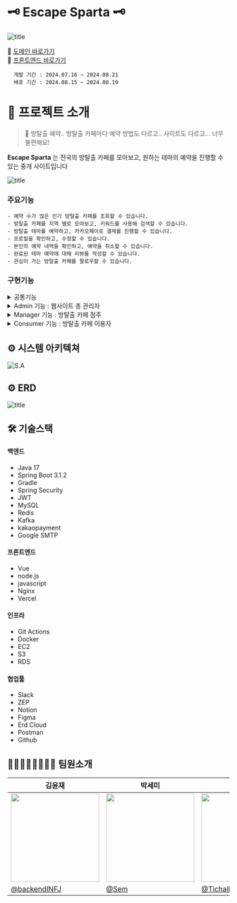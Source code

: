 # 🗝️ Escape Sparta 🗝️


![title](https://synge-st.notion.site/image/https%3A%2F%2Fprod-files-secure.s3.us-west-2.amazonaws.com%2F893b8654-e780-476c-b862-9eb07e2ddfa7%2Fde24d517-aa16-411e-920a-34fcd7c50af0%2F002.png?table=block&id=bf34a9cd-e423-47da-a9b3-080f141efbf0&spaceId=893b8654-e780-476c-b862-9eb07e2ddfa7&width=1420&userId=&cache=v2)   

📌  [도메인 바로가기](https://www.escapesparta.com)   
📌  [프론트엔드 바로가기](https://github.com/escapeSparta/escapeSpartaFront)   
      
      개발 기간 : 2024.07.16 ~ 2024.08.21
      배포 기간 : 2024.08.15 ~ 2024.08.19

# 👋 프로젝트 소개

> 🫠 방탈출 예약.. 방탈출 카페마다 예약 방법도 다르고.. 사이트도 다르고… 너무 불편해요!

**Escape Sparta** 는 전국의 방탈출 카페를 모아보고, 원하는 테마의 예약을 진행할 수 있는 중개 사이트입니다

![title](https://synge-st.notion.site/image/https%3A%2F%2Fprod-files-secure.s3.us-west-2.amazonaws.com%2F893b8654-e780-476c-b862-9eb07e2ddfa7%2F40d3735b-d094-4cf5-9541-2441e61a49d3%2FScreenshot_2024-08-15_at_16.27.22.jpg?table=block&id=09ceeb21-f694-4f0a-9e9f-3ba4b9cb8575&spaceId=893b8654-e780-476c-b862-9eb07e2ddfa7&width=2000&userId=&cache=v2)   


### 주요기능
    - 예약 수가 많은 인기 방탈출 카페를 조회할 수 있습니다.
    - 방탈출 카페를 지역 별로 모아보고, 키워드를 사용해 검색할 수 있습니다.
    - 방탈출 테마를 예약하고, 카카오페이로 결제를 진행할 수 있습니다.
    - 프로필을 확인하고, 수정할 수 있습니다.
    - 본인의 예약 내역을 확인하고, 예약을 취소할 수 있습니다.
    - 완료된 테마 예약에 대해 리뷰를 작성할 수 있습니다.
    - 관심이 가는 방탈출 카페를 팔로우할 수 있습니다.



### 구현기능
<details><summary> 공통기능
</summary>

- 회원가입
- 이메일 인증
- 회원탈퇴
- 로그인
- 로그아웃
- 방탈출 카페 조회
- TOP4 방탈출 카페 조회
- 방탈출 카페 테마 조회
- 방탈출 카페 시간 조회
</details>

<details><summary> Admin 기능 : 웹사이트 총 관리자
</summary>

- 방탈출 카페 등록 허가
- 방탈출 카페 등록(허가상태),수정,삭제
- 방탈출 카페 테마 등록,수정,삭제
- 방탈출 카페 테마 시간 등록,수정,삭제
- 리뷰 삭제
</details>


<details><summary> Manager 기능 : 방탈출 카페 점주 
</summary>

- 방탈출 카페 등록(비 허가상태),수정,삭제
- 방탈출 카페 테마 등록,수정,삭제
- 방탈출 카페 테마 시간 등록,수정,삭제
</details>

<details><summary> Consumer 기능 : 방탈출 카페 이용자
</summary>

- 방탈출 예약, 예약 취소
- 결제(카카오페이),환불
- 프로필 조회,수정
- 방탈출 팔로우, 팔로우 취소
- 내가 쓴 리뷰 조회
</details>



## ⚙️ 시스템 아키텍쳐
![S.A](https://synge-st.notion.site/image/https%3A%2F%2Fprod-files-secure.s3.us-west-2.amazonaws.com%2F893b8654-e780-476c-b862-9eb07e2ddfa7%2F3aa0846d-ebe6-457e-870c-116737e4acff%2Fimage.png?table=block&id=dbc300b7-671f-44cf-9e64-c9a85fddbe7e&spaceId=893b8654-e780-476c-b862-9eb07e2ddfa7&width=2000&userId=&cache=v2)   


## ⚙️ ERD
![title](https://teamsparta.notion.site/image/https%3A%2F%2Fprod-files-secure.s3.us-west-2.amazonaws.com%2F83c75a39-3aba-4ba4-a792-7aefe4b07895%2F4fca7ded-cfa8-4446-bbba-daf20eb9da01%2FEscape_Sparta.png?table=block&id=e15ab8b9-4166-43b5-89bd-b0bebe0ec883&spaceId=83c75a39-3aba-4ba4-a792-7aefe4b07895&width=2000&userId=&cache=v2)   


## 🛠️ 기술스택

#### 백엔드
- Java 17
- Spring Boot 3.1.2
- Gradle
- Spring Security
- JWT
- MySQL
- Redis
- Kafka
- kakaopayment
- Google SMTP

#### 프론트엔드
- Vue
- node.js
- javascript
- Nginx
- Vercel

#### 인프라
- Git Actions
- Docker
- EC2
- S3
- RDS


#### 협업툴
- Slack
- ZEP
- Notion
- Figma
- Erd Cloud
- Postman
- Github



## 👨‍💻👩‍💻👩‍💻👨‍💻 팀원소개

| 김윤재 | 박세미 | 이서연 | 박성균 |
| --- | --- | --- | --- |
| <img src="https://avatars.githubusercontent.com/u/163832566?v=4" width="200" />  | <img src="https://avatars.githubusercontent.com/u/69128154?s=400&v=4" width="200" /> | <img src="https://avatars.githubusercontent.com/u/152502639?v=4" width="200" /> | <img src="https://avatars.githubusercontent.com/u/102494118?v=4" width="200" />   
| [@backendINFJ](https://github.com/backendINFJ)| [@Sem](https://github.com/tpal0719) | [@Tichall](https://github.com/tichall)| [@tjdrbs0712](https://github.com/tjdrbs0712)|
